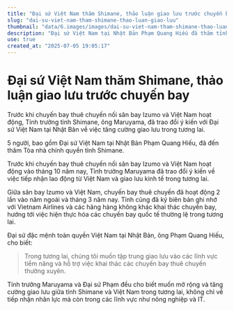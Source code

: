 ```yaml
---
title: "Đại sứ Việt Nam thăm Shimane, thảo luận giao lưu trước chuyến bay"
slug: "dai-su-viet-nam-tham-shimane-thao-luan-giao-luu"
thumbnail: "data/6.images/images/dai-su-viet-nam-tham-shimane-thao-luan-giao-luu.webp"
description: "Đại sứ Việt Nam tại Nhật Bản Phạm Quang Hiếu đã thăm tỉnh Shimane và thảo luận với Tỉnh trưởng Maruyama về việc tăng cường giao lưu trước khi chuyến bay thuê chuyến giữa sân bay Izumo và Việt Nam hoạt động. Cuộc gặp tập trung vào tiếp nhận lao động, giao lưu kinh tế, nông nghiệp, IT và thúc đẩy các chuyến bay thuê chuyến thường xuyên."
use: true
created_at: "2025-07-05 19:05:17"
---
```


# Đại sứ Việt Nam thăm Shimane, thảo luận giao lưu trước chuyến bay

Trước khi chuyến bay thuê chuyến nối sân bay Izumo và Việt Nam hoạt động, Tỉnh trưởng tỉnh Shimane, ông Maruyama, đã trao đổi ý kiến với Đại sứ Việt Nam tại Nhật Bản về việc tăng cường giao lưu trong tương lai.

5 người, bao gồm Đại sứ Việt Nam tại Nhật Bản Phạm Quang Hiếu, đã đến thăm Tòa nhà chính quyền tỉnh Shimane.

Trước khi chuyến bay thuê chuyến nối sân bay Izumo và Việt Nam hoạt động vào tháng 10 năm nay, Tỉnh trưởng Maruyama đã trao đổi ý kiến về việc tiếp nhận lao động từ Việt Nam và giao lưu kinh tế trong tương lai.

Giữa sân bay Izumo và Việt Nam, chuyến bay thuê chuyến đã hoạt động 2 lần vào năm ngoái và tháng 3 năm nay. Tỉnh cũng đã ký biên bản ghi nhớ với Vietnam Airlines và các hãng hàng không khác khai thác chuyến bay, hướng tới việc hiện thực hóa các chuyến bay quốc tế thường lệ trong tương lai.

Đại sứ đặc mệnh toàn quyền Việt Nam tại Nhật Bản, ông Phạm Quang Hiếu, cho biết:
> Trong tương lai, chúng tôi muốn tập trung giao lưu vào các lĩnh vực tiềm năng và hỗ trợ việc khai thác các chuyến bay thuê chuyến thường xuyên.

Tỉnh trưởng Maruyama và Đại sứ Phạm đều cho biết muốn mở rộng và tăng cường giao lưu giữa tỉnh Shimane và Việt Nam trong tương lai, không chỉ về tiếp nhận nhân lực mà còn trong các lĩnh vực như nông nghiệp và IT.